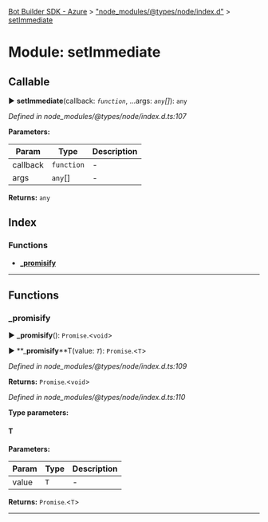 [Bot Builder SDK - Azure](../README.md) > ["node_modules/@types/node/index.d"](../modules/_node_modules__types_node_index_d_.md) > [setImmediate](../modules/_node_modules__types_node_index_d_.setimmediate.md)



# Module: setImmediate

## Callable
► **setImmediate**(callback: *`function`*, ...args: *`any`[]*): `any`



*Defined in node_modules/@types/node/index.d.ts:107*



**Parameters:**

| Param | Type | Description |
| ------ | ------ | ------ |
| callback | `function`   |  - |
| args | `any`[]   |  - |





**Returns:** `any`




## Index

### Functions

* [___promisify__](_node_modules__types_node_index_d_.setimmediate.md#___promisify__)



---
## Functions
<a id="___promisify__"></a>

###  ___promisify__

► **___promisify__**(): `Promise`.<`void`>

► **___promisify__**T(value: *`T`*): `Promise`.<`T`>



*Defined in node_modules/@types/node/index.d.ts:109*





**Returns:** `Promise`.<`void`>



*Defined in node_modules/@types/node/index.d.ts:110*



**Type parameters:**

#### T 
**Parameters:**

| Param | Type | Description |
| ------ | ------ | ------ |
| value | `T`   |  - |





**Returns:** `Promise`.<`T`>





___


